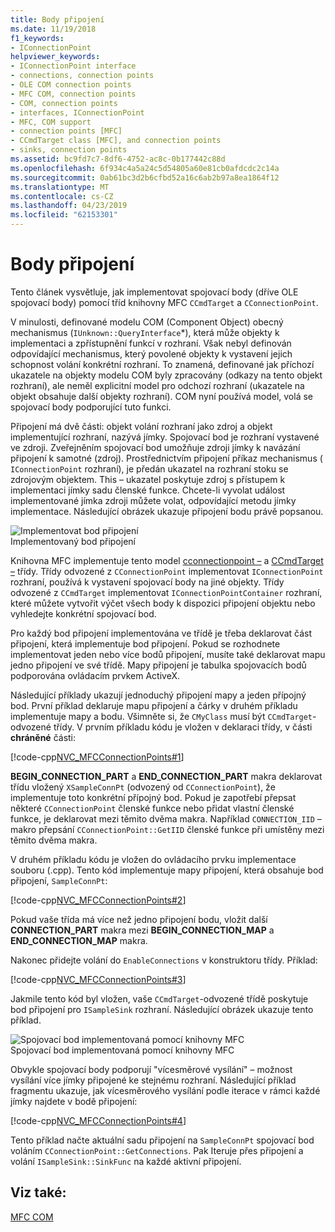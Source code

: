 ```yaml
---
title: Body připojení
ms.date: 11/19/2018
f1_keywords:
- IConnectionPoint
helpviewer_keywords:
- IConnectionPoint interface
- connections, connection points
- OLE COM connection points
- MFC COM, connection points
- COM, connection points
- interfaces, IConnectionPoint
- MFC, COM support
- connection points [MFC]
- CCmdTarget class [MFC], and connection points
- sinks, connection points
ms.assetid: bc9fd7c7-8df6-4752-ac8c-0b177442c88d
ms.openlocfilehash: 6f934c4a5a24c5d54805a60e81cb0afdcdc2c14a
ms.sourcegitcommit: 0ab61bc3d2b6cfbd52a16c6ab2b97a8ea1864f12
ms.translationtype: MT
ms.contentlocale: cs-CZ
ms.lasthandoff: 04/23/2019
ms.locfileid: "62153301"
---
```

# <a name="connection-points"></a>Body připojení

Tento článek vysvětluje, jak implementovat spojovací body (dříve OLE spojovací body) pomocí tříd knihovny MFC `CCmdTarget` a `CConnectionPoint`.

V minulosti, definované modelu COM (Component Object) obecný mechanismus (`IUnknown::QueryInterface`*), která může objekty k implementaci a zpřístupnění funkcí v rozhraní. Však nebyl definován odpovídající mechanismus, který povolené objekty k vystavení jejich schopnost volání konkrétní rozhraní. To znamená, definované jak příchozí ukazatele na objekty modelu COM byly zpracovány (odkazy na tento objekt rozhraní), ale neměl explicitní model pro odchozí rozhraní (ukazatele na objekt obsahuje další objekty rozhraní). COM nyní používá model, volá se spojovací body podporující tuto funkci.

Připojení má dvě části: objekt volání rozhraní jako zdroj a objekt implementující rozhraní, nazývá jímky. Spojovací bod je rozhraní vystavené ve zdroji. Zveřejněním spojovací bod umožňuje zdroji jímky k navázání připojení k samotné (zdroj). Prostřednictvím připojení příkaz mechanismus ( `IConnectionPoint` rozhraní), je předán ukazatel na rozhraní stoku se zdrojovým objektem. This – ukazatel poskytuje zdroj s přístupem k implementaci jímky sadu členské funkce. Chcete-li vyvolat událost implementované jímka zdroji můžete volat, odpovídající metodu jímky implementace. Následující obrázek ukazuje připojení bodu právě popsanou.

![Implementovat bod připojení](../mfc/media/vc37lh1.gif "implementovat bod připojení") <br/>
Implementovaný bod připojení

Knihovna MFC implementuje tento model [cconnectionpoint –](../mfc/reference/cconnectionpoint-class.md) a [CCmdTarget –](../mfc/reference/ccmdtarget-class.md) třídy. Třídy odvozené z `CConnectionPoint` implementovat `IConnectionPoint` rozhraní, používá k vystavení spojovací body na jiné objekty. Třídy odvozené z `CCmdTarget` implementovat `IConnectionPointContainer` rozhraní, které můžete vytvořit výčet všech body k dispozici připojení objektu nebo vyhledejte konkrétní spojovací bod.

Pro každý bod připojení implementována ve třídě je třeba deklarovat část připojení, která implementuje bod připojení. Pokud se rozhodnete implementovat jeden nebo více bodů připojení, musíte také deklarovat mapu jedno připojení ve své třídě. Mapy připojení je tabulka spojovacích bodů podporována ovládacím prvkem ActiveX.

Následující příklady ukazují jednoduchý připojení mapy a jeden přípojný bod. První příklad deklaruje mapu připojení a čárky v druhém příkladu implementuje mapy a bodu. Všimněte si, že `CMyClass` musí být `CCmdTarget`-odvozené třídy. V prvním příkladu kódu je vložen v deklaraci třídy, v části **chráněné** části:

[!code-cpp[NVC_MFCConnectionPoints#1](../mfc/codesnippet/cpp/connection-points_1.h)]

**BEGIN_CONNECTION_PART** a **END_CONNECTION_PART** makra deklarovat třídu vložený `XSampleConnPt` (odvozený od `CConnectionPoint`), že implementuje toto konkrétní přípojný bod. Pokud je zapotřebí přepsat některé `CConnectionPoint` členské funkce nebo přidat vlastní členské funkce, je deklarovat mezi těmito dvěma makra. Například `CONNECTION_IID` – makro přepsání `CConnectionPoint::GetIID` členské funkce při umístěny mezi těmito dvěma makra.

V druhém příkladu kódu je vložen do ovládacího prvku implementace souboru (.cpp). Tento kód implementuje mapy připojení, která obsahuje bod připojení, `SampleConnPt`:

[!code-cpp[NVC_MFCConnectionPoints#2](../mfc/codesnippet/cpp/connection-points_2.cpp)]

Pokud vaše třída má více než jedno připojení bodu, vložit další **CONNECTION_PART** makra mezi **BEGIN_CONNECTION_MAP** a **END_CONNECTION_MAP** makra.

Nakonec přidejte volání do `EnableConnections` v konstruktoru třídy. Příklad:

[!code-cpp[NVC_MFCConnectionPoints#3](../mfc/codesnippet/cpp/connection-points_3.cpp)]

Jakmile tento kód byl vložen, vaše `CCmdTarget`-odvozené třídě poskytuje bod připojení pro `ISampleSink` rozhraní. Následující obrázek ukazuje tento příklad.

![Spojovací bod implementovaná pomocí knihovny MFC](../mfc/media/vc37lh2.gif "spojovací bod implementovaná pomocí knihovny MFC") <br/>
Spojovací bod implementovaná pomocí knihovny MFC

Obvykle spojovací body podporují "vícesměrové vysílání" – možnost vysílání více jímky připojené ke stejnému rozhraní. Následující příklad fragmentu ukazuje, jak vícesměrového vysílání podle iterace v rámci každé jímky najdete v bodě připojení:

[!code-cpp[NVC_MFCConnectionPoints#4](../mfc/codesnippet/cpp/connection-points_4.cpp)]

Tento příklad načte aktuální sadu připojení na `SampleConnPt` spojovací bod voláním `CConnectionPoint::GetConnections`. Pak Iteruje přes připojení a volání `ISampleSink::SinkFunc` na každé aktivní připojení.

## <a name="see-also"></a>Viz také:

[MFC COM](../mfc/mfc-com.md)
